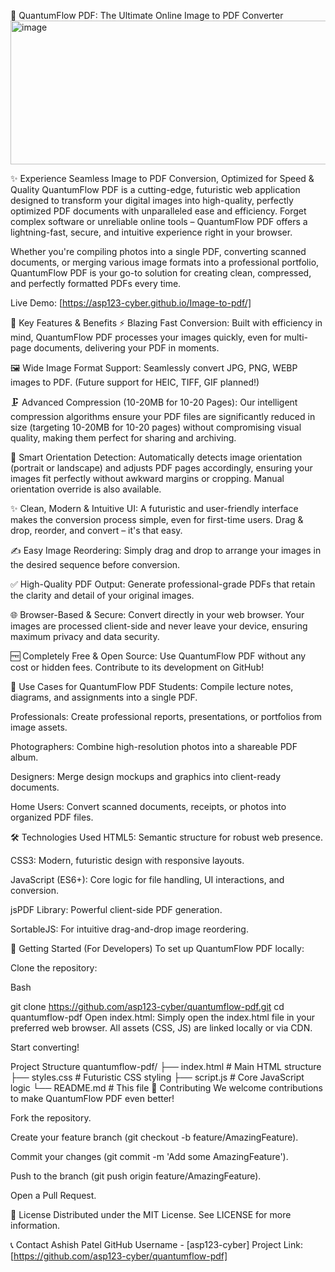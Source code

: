 🌌 QuantumFlow PDF: The Ultimate Online Image to PDF Converter
<img width="522" height="230" alt="image" src="https://github.com/user-attachments/assets/bb2636af-8b7f-487e-9f55-225dd07b0031" />


✨ Experience Seamless Image to PDF Conversion, Optimized for Speed & Quality
QuantumFlow PDF is a cutting-edge, futuristic web application designed to transform your digital images into high-quality, perfectly optimized PDF documents with unparalleled ease and efficiency. Forget complex software or unreliable online tools – QuantumFlow PDF offers a lightning-fast, secure, and intuitive experience right in your browser.

Whether you're compiling photos into a single PDF, converting scanned documents, or merging various image formats into a professional portfolio, QuantumFlow PDF is your go-to solution for creating clean, compressed, and perfectly formatted PDFs every time.

Live Demo: [https://asp123-cyber.github.io/Image-to-pdf/] 

🚀 Key Features & Benefits
⚡ Blazing Fast Conversion: Built with efficiency in mind, QuantumFlow PDF processes your images quickly, even for multi-page documents, delivering your PDF in moments.

🖼️ Wide Image Format Support: Seamlessly convert JPG, PNG, WEBP images to PDF. (Future support for HEIC, TIFF, GIF planned!)

🗜️ Advanced Compression (10-20MB for 10-20 Pages): Our intelligent compression algorithms ensure your PDF files are significantly reduced in size (targeting 10-20MB for 10-20 pages) without compromising visual quality, making them perfect for sharing and archiving.

🔄 Smart Orientation Detection: Automatically detects image orientation (portrait or landscape) and adjusts PDF pages accordingly, ensuring your images fit perfectly without awkward margins or cropping. Manual orientation override is also available.

✨ Clean, Modern & Intuitive UI: A futuristic and user-friendly interface makes the conversion process simple, even for first-time users. Drag & drop, reorder, and convert – it's that easy.

✍️ Easy Image Reordering: Simply drag and drop to arrange your images in the desired sequence before conversion.

✅ High-Quality PDF Output: Generate professional-grade PDFs that retain the clarity and detail of your original images.

🌐 Browser-Based & Secure: Convert directly in your web browser. Your images are processed client-side and never leave your device, ensuring maximum privacy and data security.

🆓 Completely Free & Open Source: Use QuantumFlow PDF without any cost or hidden fees. Contribute to its development on GitHub!

🎯 Use Cases for QuantumFlow PDF
Students: Compile lecture notes, diagrams, and assignments into a single PDF.

Professionals: Create professional reports, presentations, or portfolios from image assets.

Photographers: Combine high-resolution photos into a shareable PDF album.

Designers: Merge design mockups and graphics into client-ready documents.

Home Users: Convert scanned documents, receipts, or photos into organized PDF files.

🛠️ Technologies Used
HTML5: Semantic structure for robust web presence.

CSS3: Modern, futuristic design with responsive layouts.

JavaScript (ES6+): Core logic for file handling, UI interactions, and conversion.

jsPDF Library: Powerful client-side PDF generation.

SortableJS: For intuitive drag-and-drop image reordering.

🚀 Getting Started (For Developers)
To set up QuantumFlow PDF locally:

Clone the repository:

Bash

git clone https://github.com/asp123-cyber/quantumflow-pdf.git
cd quantumflow-pdf
Open index.html: Simply open the index.html file in your preferred web browser. All assets (CSS, JS) are linked locally or via CDN.

Start converting!

Project Structure
quantumflow-pdf/
├── index.html        # Main HTML structure
├── styles.css        # Futuristic CSS styling
├── script.js         # Core JavaScript logic
└── README.md         # This file
🤝 Contributing
We welcome contributions to make QuantumFlow PDF even better!

Fork the repository.

Create your feature branch (git checkout -b feature/AmazingFeature).

Commit your changes (git commit -m 'Add some AmazingFeature').

Push to the branch (git push origin feature/AmazingFeature).

Open a Pull Request.

📄 License
Distributed under the MIT License. See LICENSE for more information.

📞 Contact
Ashish Patel GitHub Username - [asp123-cyber]
Project Link: [https://github.com/asp123-cyber/quantumflow-pdf]
